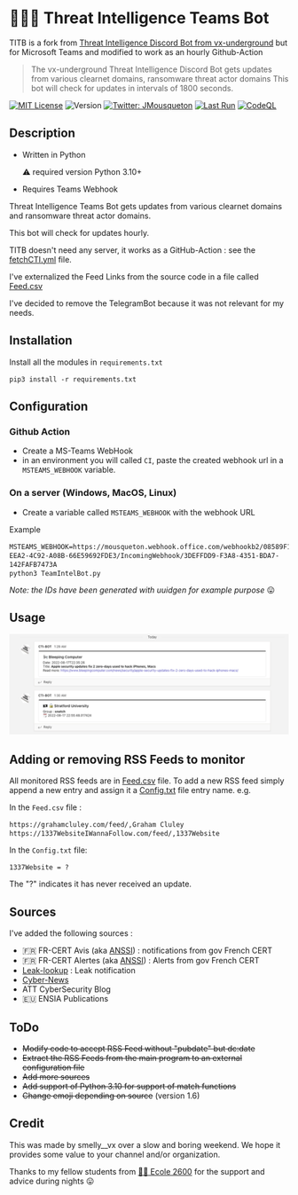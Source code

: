 # 🏴‍☠️🤖 Threat Intelligence Teams Bot

TITB is a fork from [Threat Intelligence Discord Bot from vx-underground](https://github.com/vxunderground/ThreatIntelligenceDiscordBot/) but for Microsoft Teams and modified to work as an hourly Github-Action 

> The vx-underground Threat Intelligence Discord Bot gets updates from various clearnet domains, ransomware threat actor domains This bot will check for updates in intervals of 1800 seconds.

[![MIT License](https://img.shields.io/badge/License-MIT-yellow.svg)](LICENSE) ![Version](https://img.shields.io/badge/version-1.6-blue.svg)  [![Twitter: JMousqueton](https://img.shields.io/twitter/follow/JMousqueton.svg?style=social)](https://twitter.com/JMousqueton) [![Last Run](https://github.com/JMousqueton/CTI-MSTeams-Bot/actions/workflows/fetchCTI.yml/badge.svg)](.github/workflows/fetchCTI.yml)  [![CodeQL](https://github.com/JMousqueton/CTI-MSTeams-Bot/actions/workflows/codeql-analysis.yml/badge.svg)](.github/workflows/codeql-analysis.yml) 

## Description

* Written in Python 
   
   ⚠️ required version Python 3.10+ 
* Requires Teams Webhook

Threat Intelligence Teams Bot gets updates from various clearnet domains and ransomware threat actor domains. 

This bot will check for updates hourly. 

TITB doesn't need any server, it works as a GitHub-Action : see the [fetchCTI.yml](.github/workflows/fetchCTI.yml) file.

I've externalized the Feed Links from the source code in a file called [Feed.csv](Feed.csv)

I've decided to remove the TelegramBot because it was not relevant for my needs. 

## Installation

Install all the modules in ```requirements.txt```
```
pip3 install -r requirements.txt
```
## Configuration

### Github Action 

* Create a MS-Teams WebHook  
* in an environment you will called `CI`, paste the created webhook url in a `MSTEAMS_WEBHOOK` variable. 

### On a server (Windows, MacOS, Linux) 

* Create a variable called ```MSTEAMS_WEBHOOK``` with the webhook URL

Example 

```
MSTEAMS_WEBHOOK=https://mousqueton.webhook.office.com/webhookb2/08589F1C-EEA2-4C92-A08B-66E59692FDE3/IncomingWebhook/3DEFFDD9-F3A8-4351-BDA7-142FAFB7473A
python3 TeamIntelBot.py 
```

*Note: the IDs have been generated with uuidgen for example purpose* 😛

## Usage 

![](Screenshot.png)

## Adding or removing RSS Feeds to monitor
All monitored RSS feeds are in [Feed.csv](Feed.csv) file. To add a new RSS feed simply append a new entry and assign it a [Config.txt](Config.txt) file entry name. e.g.

In the ```Feed.csv``` file :
```
https://grahamcluley.com/feed/,Graham Cluley
https://1337WebsiteIWannaFollow.com/feed/,1337Website
```

In the ```Config.txt``` file:
```
1337Website = ?
```
The "?" indicates it has never received an update.

## Sources 

I've added the following sources : 

* 🇫🇷 FR-CERT Avis (aka [ANSSI](https://www.ssi.gouv.fr/)) : notifications from gov French CERT 
* 🇫🇷 FR-CERT Alertes (aka [ANSSI](https://www.ssi.gouv.fr/)) : Alerts from gov French CERT 
* [Leak-lookup](https://leak-lookup.com/) : Leak notification 
* [Cyber-News](https://www.cyber-news.fr)
* ATT CyberSecurity Blog 
* 🇪🇺 ENSIA Publications 

## ToDo 

* ~~Modify code to accept RSS Feed without "pubdate" but dc:date~~
* ~~Extract the RSS Feeds from the main program to an external configuration file~~ 
* ~~Add more sources~~ 
* ~~Add support of Python 3.10 for support of match functions~~ 
* ~~Change emoji depending on source~~ (version 1.6) 

## Credit

This was made by smelly__vx over a slow and boring weekend. We hope it provides some value to your channel and/or organization.

Thanks to my fellow students from [🏴‍☠️ Ecole 2600](https://www.ecole2600.com) for the support and advice during nights 😛
